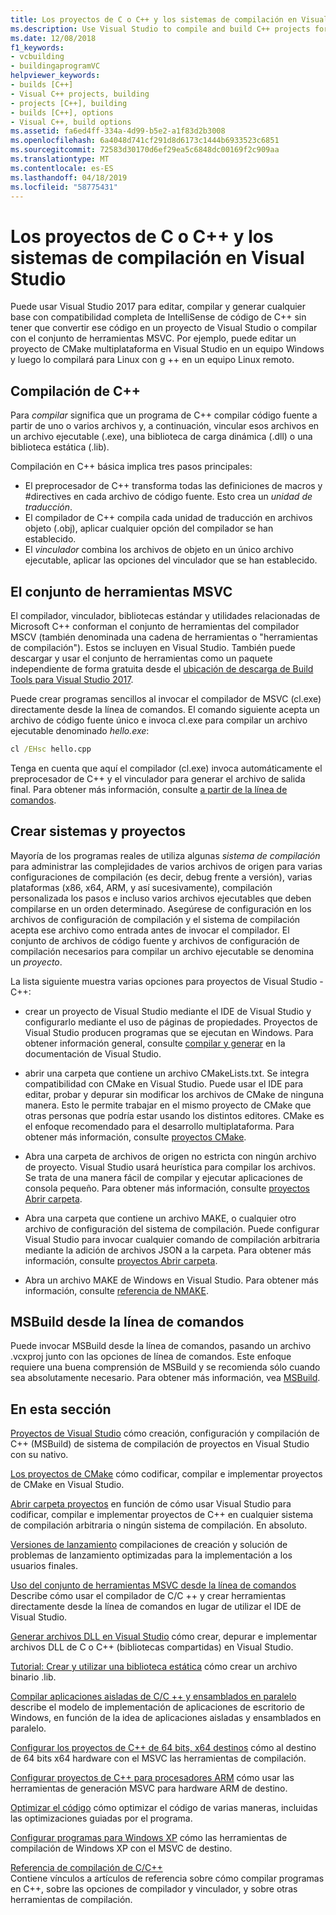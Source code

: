 ```yaml
---
title: Los proyectos de C o C++ y los sistemas de compilación en Visual Studio
ms.description: Use Visual Studio to compile and build C++ projects for Windows, ARM or Linux based on any project system.
ms.date: 12/08/2018
f1_keywords:
- vcbuilding
- buildingaprogramVC
helpviewer_keywords:
- builds [C++]
- Visual C++ projects, building
- projects [C++], building
- builds [C++], options
- Visual C++, build options
ms.assetid: fa6ed4ff-334a-4d99-b5e2-a1f83d2b3008
ms.openlocfilehash: 6a4048d741cf291d8d6173c1444b6933523c6851
ms.sourcegitcommit: 72583d30170d6ef29ea5c6848dc00169f2c909aa
ms.translationtype: MT
ms.contentlocale: es-ES
ms.lasthandoff: 04/18/2019
ms.locfileid: "58775431"
---
```

# <a name="cc-projects-and-build-systems-in-visual-studio"></a>Los proyectos de C o C++ y los sistemas de compilación en Visual Studio

Puede usar Visual Studio 2017 para editar, compilar y generar cualquier base con compatibilidad completa de IntelliSense de código de C++ sin tener que convertir ese código en un proyecto de Visual Studio o compilar con el conjunto de herramientas MSVC. Por ejemplo, puede editar un proyecto de CMake multiplataforma en Visual Studio en un equipo Windows y luego lo compilará para Linux con g ++ en un equipo Linux remoto.

## <a name="c-compilation"></a>Compilación de C++

Para *compilar* significa que un programa de C++ compilar código fuente a partir de uno o varios archivos y, a continuación, vincular esos archivos en un archivo ejecutable (.exe), una biblioteca de carga dinámica (.dll) o una biblioteca estática (.lib). 

Compilación en C++ básica implica tres pasos principales:

- El preprocesador de C++ transforma todas las definiciones de macros y #directives en cada archivo de código fuente. Esto crea un *unidad de traducción*.
- El compilador de C++ compila cada unidad de traducción en archivos objeto (.obj), aplicar cualquier opción del compilador se han establecido.
- El *vinculador* combina los archivos de objeto en un único archivo ejecutable, aplicar las opciones del vinculador que se han establecido. 

## <a name="the-msvc-toolset"></a>El conjunto de herramientas MSVC

El compilador, vinculador, bibliotecas estándar y utilidades relacionadas de Microsoft C++ conforman el conjunto de herramientas del compilador MSCV (también denominada una cadena de herramientas o "herramientas de compilación"). Estos se incluyen en Visual Studio. También puede descargar y usar el conjunto de herramientas como un paquete independiente de forma gratuita desde el [ubicación de descarga de Build Tools para Visual Studio 2017](https://visualstudio.microsoft.com/downloads/#build-tools-for-visual-studio-2017).

Puede crear programas sencillos al invocar el compilador de MSVC (cl.exe) directamente desde la línea de comandos. El comando siguiente acepta un archivo de código fuente único e invoca cl.exe para compilar un archivo ejecutable denominado *hello.exe*: 

```cmd
cl /EHsc hello.cpp
```
Tenga en cuenta que aquí el compilador (cl.exe) invoca automáticamente el preprocesador de C++ y el vinculador para generar el archivo de salida final.  Para obtener más información, consulte [a partir de la línea de comandos](building-on-the-command-line.md).

## <a name="build-systems-and-projects"></a>Crear sistemas y proyectos

Mayoría de los programas reales de utiliza algunas *sistema de compilación* para administrar las complejidades de varios archivos de origen para varias configuraciones de compilación (es decir, debug frente a versión), varias plataformas (x86, x64, ARM, y así sucesivamente), compilación personalizada los pasos e incluso varios archivos ejecutables que deben compilarse en un orden determinado. Asegúrese de configuración en los archivos de configuración de compilación y el sistema de compilación acepta ese archivo como entrada antes de invocar el compilador. El conjunto de archivos de código fuente y archivos de configuración de compilación necesarios para compilar un archivo ejecutable se denomina un *proyecto*. 

La lista siguiente muestra varias opciones para proyectos de Visual Studio - C++:

- crear un proyecto de Visual Studio mediante el IDE de Visual Studio y configurarlo mediante el uso de páginas de propiedades. Proyectos de Visual Studio producen programas que se ejecutan en Windows. Para obtener información general, consulte [compilar y generar](/visualstudio/ide/compiling-and-building-in-visual-studio) en la documentación de Visual Studio.

- abrir una carpeta que contiene un archivo CMakeLists.txt. Se integra compatibilidad con CMake en Visual Studio. Puede usar el IDE para editar, probar y depurar sin modificar los archivos de CMake de ninguna manera. Esto le permite trabajar en el mismo proyecto de CMake que otras personas que podría estar usando los distintos editores. CMake es el enfoque recomendado para el desarrollo multiplataforma. Para obtener más información, consulte [proyectos CMake](cmake-projects-in-visual-studio.md).
 
- Abra una carpeta de archivos de origen no estricta con ningún archivo de proyecto. Visual Studio usará heurística para compilar los archivos. Se trata de una manera fácil de compilar y ejecutar aplicaciones de consola pequeño. Para obtener más información, consulte [proyectos Abrir carpeta](open-folder-projects-cpp.md).

- Abra una carpeta que contiene un archivo MAKE, o cualquier otro archivo de configuración del sistema de compilación. Puede configurar Visual Studio para invocar cualquier comando de compilación arbitraria mediante la adición de archivos JSON a la carpeta. Para obtener más información, consulte [proyectos Abrir carpeta](open-folder-projects-cpp.md).
 
- Abra un archivo MAKE de Windows en Visual Studio. Para obtener más información, consulte [referencia de NMAKE](reference/nmake-reference.md).

## <a name="msbuild-from-the-command-line"></a>MSBuild desde la línea de comandos 

Puede invocar MSBuild desde la línea de comandos, pasando un archivo .vcxproj junto con las opciones de línea de comandos. Este enfoque requiere una buena comprensión de MSBuild y se recomienda sólo cuando sea absolutamente necesario. Para obtener más información, vea [MSBuild](msbuild-visual-cpp.md).

## <a name="in-this-section"></a>En esta sección

[Proyectos de Visual Studio](creating-and-managing-visual-cpp-projects.md) cómo creación, configuración y compilación de C++ (MSBuild) de sistema de compilación de proyectos en Visual Studio con su nativo.

[Los proyectos de CMake](cmake-projects-in-visual-studio.md) cómo codificar, compilar e implementar proyectos de CMake en Visual Studio.

[Abrir carpeta proyectos](open-folder-projects-cpp.md) en función de cómo usar Visual Studio para codificar, compilar e implementar proyectos de C++ en cualquier sistema de compilación arbitraria o ningún sistema de compilación. En absoluto. 

[Versiones de lanzamiento](release-builds.md) compilaciones de creación y solución de problemas de lanzamiento optimizadas para la implementación a los usuarios finales.

[Uso del conjunto de herramientas MSVC desde la línea de comandos](building-on-the-command-line.md)<br/>
Describe cómo usar el compilador de C/C ++ y crear herramientas directamente desde la línea de comandos en lugar de utilizar el IDE de Visual Studio.

[Generar archivos DLL en Visual Studio](dlls-in-visual-cpp.md) cómo crear, depurar e implementar archivos DLL de C o C++ (bibliotecas compartidas) en Visual Studio.

[Tutorial: Crear y utilizar una biblioteca estática](walkthrough-creating-and-using-a-static-library-cpp.md) cómo crear un archivo binario .lib.

[Compilar aplicaciones aisladas de C/C ++ y ensamblados en paralelo](building-c-cpp-isolated-applications-and-side-by-side-assemblies.md) describe el modelo de implementación de aplicaciones de escritorio de Windows, en función de la idea de aplicaciones aisladas y ensamblados en paralelo.

[Configurar los proyectos de C++ de 64 bits, x64 destinos](configuring-programs-for-64-bit-visual-cpp.md) cómo al destino de 64 bits x64 hardware con el MSVC las herramientas de compilación.

[Configurar proyectos de C++ para procesadores ARM](configuring-programs-for-arm-processors-visual-cpp.md) cómo usar las herramientas de generación MSVC para hardware ARM de destino.

[Optimizar el código](optimizing-your-code.md) cómo optimizar el código de varias maneras, incluidas las optimizaciones guiadas por el programa.

[Configurar programas para Windows XP](configuring-programs-for-windows-xp.md) cómo las herramientas de compilación de Windows XP con el MSVC de destino.

[Referencia de compilación de C/C++](reference/c-cpp-building-reference.md)<br/>
Contiene vínculos a artículos de referencia sobre cómo compilar programas en C++, sobre las opciones de compilador y vinculador, y sobre otras herramientas de compilación.
